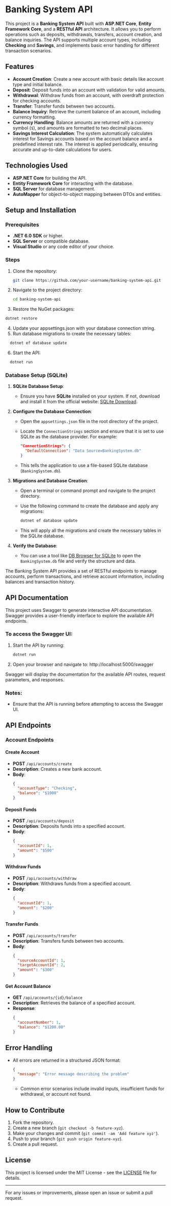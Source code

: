 # Banking System API

This project is a **Banking System API** built with **ASP.NET Core**, **Entity Framework Core**, and a **RESTful API** architecture. It allows you to perform operations such as deposits, withdrawals, transfers, account creation, and balance inquiries. The API supports multiple account types, including **Checking** and **Savings**, and implements basic error handling for different transaction scenarios.

## Features

- **Account Creation**: Create a new account with basic details like account type and initial balance.
- **Deposit**: Deposit funds into an account with validation for valid amounts.
- **Withdrawal**: Withdraw funds from an account, with overdraft protection for checking accounts.
- **Transfer**: Transfer funds between two accounts.
- **Balance Inquiry**: Retrieve the current balance of an account, including currency formatting.
- **Currency Handling**: Balance amounts are returned with a currency symbol (`$`), and amounts are formatted to two decimal places.
- **Savings Interest Calculation**: The system automatically calculates interest for Savings accounts based on the account balance and a predefined interest rate. The interest is applied periodically, ensuring accurate and up-to-date calculations for users.

## Technologies Used

- **ASP.NET Core** for building the API.
- **Entity Framework Core** for interacting with the database.
- **SQL Server** for database management.
- **AutoMapper** for object-to-object mapping between DTOs and entities.

## Setup and Installation

### Prerequisites

- **.NET 6.0 SDK** or higher.
- **SQL Server** or compatible database.
- **Visual Studio** or any code editor of your choice.

### Steps

1. Clone the repository:
   ```bash
   git clone https://github.com/your-username/banking-system-api.git
   ```
2. Navigate to the project directory:
   ```bash
   cd banking-system-api
   ```
3. Restore the NuGet packages:

```bash
dotnet restore
```

4. Update your appsettings.json with your database connection string.
5. Run database migrations to create the necessary tables:

```bash
  dotnet ef database update
```

6. Start the API:

```bash
  dotnet run
```

### Database Setup (SQLite)

1. **SQLite Database Setup**:
   - Ensure you have **SQLite** installed on your system. If not, download and install it from the official website: [SQLite Download](https://www.sqlite.org/download.html).
2. **Configure the Database Connection**:

   - Open the `appsettings.json` file in the root directory of the project.
   - Locate the `ConnectionStrings` section and ensure that it is set to use SQLite as the database provider. For example:

     ```json
     "ConnectionStrings": {
       "DefaultConnection": "Data Source=BankingSystem.db"
     }
     ```

   - This tells the application to use a file-based SQLite database (`BankingSystem.db`).

3. **Migrations and Database Creation**:

   - Open a terminal or command prompt and navigate to the project directory.
   - Use the following command to create the database and apply any migrations:

     ```bash
     dotnet ef database update
     ```

   - This will apply all the migrations and create the necessary tables in the SQLite database.

4. **Verify the Database**:
   - You can use a tool like [DB Browser for SQLite](https://sqlitebrowser.org/) to open the `BankingSystem.db` file and verify the structure and data.

The Banking System API provides a set of RESTful endpoints to manage accounts, perform transactions, and retrieve account information, including balances and transaction history.

## API Documentation

This project uses Swagger to generate interactive API documentation. Swagger provides a user-friendly interface to explore the available API endpoints.

### To access the Swagger UI:

1. Start the API by running:
   ```bash
   dotnet run
   ```
2. Open your browser and navigate to: http://localhost:5000/swagger

Swagger will display the documentation for the available API routes, request parameters, and responses.

### Notes:

- Ensure that the API is running before attempting to access the Swagger UI.

## API Endpoints

### Account Endpoints

#### Create Account

- **POST** `/api/accounts/create`
- **Description**: Creates a new bank account.
- **Body**:
  ```json
  {
    "accountType": "Checking",
    "balance": "$1000"
  }
  ```

#### Deposit Funds

- **POST** `/api/accounts/deposit`
- **Description**: Deposits funds into a specified account.
- **Body**:
  ```json
  {
    "accountId": 1,
    "amount": "$500"
  }
  ```

#### Withdraw Funds

- **POST** `/api/accounts/withdraw`
- **Description**: Withdraws funds from a specified account.
- **Body**:
  ```json
  {
    "accountId": 1,
    "amount": "$200"
  }
  ```

#### Transfer Funds

- **POST** `/api/accounts/transfer`
- **Description**: Transfers funds between two accounts.
- **Body**:
  ```json
  {
    "sourceAccountId": 1,
    "targetAccountId": 2,
    "amount": "$300"
  }
  ```

#### Get Account Balance

- **GET** `/api/accounts/{id}/balance`
- **Description**: Retrieves the balance of a specified account.
- **Response**:
  ```json
  {
    "accountNumber": 1,
    "balance": "$1200.00"
  }
  ```

## Error Handling

- All errors are returned in a structured JSON format:
  ```json
  {
    "message": "Error message describing the problem"
  }
  ```
  - Common error scenarios include invalid inputs, insufficient funds for withdrawal, or account not found.

## How to Contribute

1. Fork the repository.
2. Create a new branch (`git checkout -b feature-xyz`).
3. Make your changes and commit (`git commit -am 'Add feature xyz'`).
4. Push to your branch (`git push origin feature-xyz`).
5. Create a pull request.

## License

This project is licensed under the MIT License - see the [LICENSE](LICENSE) file for details.

---

For any issues or improvements, please open an issue or submit a pull request.
